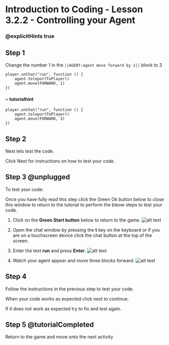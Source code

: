 # Introduction to Coding - Lesson 3.2.2 - Controlling your Agent

### @explicitHints true

## Step 1 
Change the number 1 in the ``||AGENT:agent move forward by 1||`` block to 3
```template
player.onChat("run", function () {
    agent.teleportToPlayer()
	agent.move(FORWARD, 1)
})
```
#### ~ tutorialhint
```blocks
player.onChat("run", function () {
    agent.teleportToPlayer()
    agent.move(FORWARD, 3)
})
```

## Step 2
Next lets test the code.

Click Next for instructions on how to test your code.

## Step 3 @unplugged
To test your code:

Once you have fully read this step click the Green Ok button below to close this window to return to the tutorial to perform the bleow steps to test your code.

1. Click on the **Green Start button** below to return to the game.
![alt text](https://intro.codingcredentials.com/Lesson3/3.1.1/images/4.jpg?raw=true "Start")


2. Open the chat window by pressing the **t** key on the keyboard or if you are on a touchscreen device click the chat button at the top of the screen.


3. Enter the text **run** and press **Enter**.
![alt text](https://intro.codingcredentials.com/Lesson3/3.2.2/images/1.jpg?raw=true "Run")


4. Watch your agent appear and move three blocks forward.
![alt text](https://intro.codingcredentials.com/Lesson3/3.2.2/images/2.jpg?raw=true "Run")

## Step 4
Follow the instructions in the previous step to test your code.

When your code works as expected click next to continue.

If it does not work as expected try to fix and test again.

## Step 5 @tutorialCompleted
Return to the game and move onto the next activity